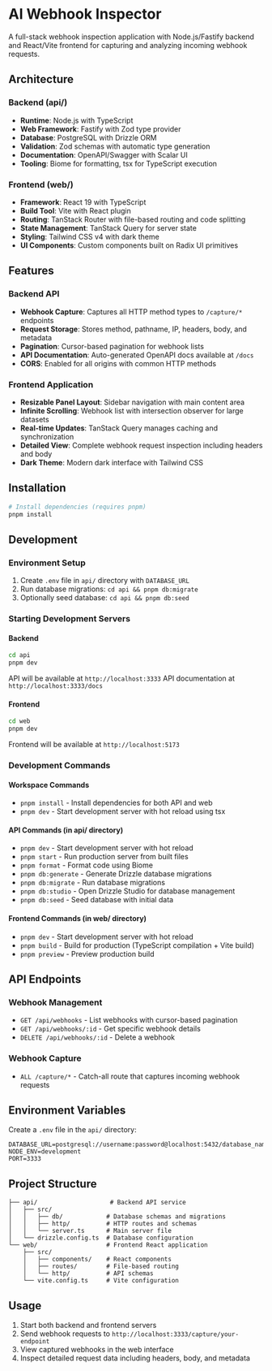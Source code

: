 # AI Webhook Inspector

A full-stack webhook inspection application with Node.js/Fastify backend and React/Vite frontend for capturing and analyzing incoming webhook requests.

## Architecture

### Backend (api/)
- **Runtime**: Node.js with TypeScript
- **Web Framework**: Fastify with Zod type provider
- **Database**: PostgreSQL with Drizzle ORM
- **Validation**: Zod schemas with automatic type generation
- **Documentation**: OpenAPI/Swagger with Scalar UI
- **Tooling**: Biome for formatting, tsx for TypeScript execution

### Frontend (web/)
- **Framework**: React 19 with TypeScript
- **Build Tool**: Vite with React plugin
- **Routing**: TanStack Router with file-based routing and code splitting
- **State Management**: TanStack Query for server state
- **Styling**: Tailwind CSS v4 with dark theme
- **UI Components**: Custom components built on Radix UI primitives

## Features

### Backend API
- **Webhook Capture**: Captures all HTTP method types to `/capture/*` endpoints
- **Request Storage**: Stores method, pathname, IP, headers, body, and metadata
- **Pagination**: Cursor-based pagination for webhook lists
- **API Documentation**: Auto-generated OpenAPI docs available at `/docs`
- **CORS**: Enabled for all origins with common HTTP methods

### Frontend Application
- **Resizable Panel Layout**: Sidebar navigation with main content area
- **Infinite Scrolling**: Webhook list with intersection observer for large datasets
- **Real-time Updates**: TanStack Query manages caching and synchronization
- **Detailed View**: Complete webhook request inspection including headers and body
- **Dark Theme**: Modern dark interface with Tailwind CSS

## Installation

```bash
# Install dependencies (requires pnpm)
pnpm install
```

## Development

### Environment Setup
1. Create `.env` file in `api/` directory with `DATABASE_URL`
2. Run database migrations: `cd api && pnpm db:migrate`
3. Optionally seed database: `cd api && pnpm db:seed`

### Starting Development Servers

#### Backend
```bash
cd api
pnpm dev
```
API will be available at `http://localhost:3333`
API documentation at `http://localhost:3333/docs`

#### Frontend
```bash
cd web
pnpm dev
```
Frontend will be available at `http://localhost:5173`

### Development Commands

#### Workspace Commands
- `pnpm install` - Install dependencies for both API and web
- `pnpm dev` - Start development server with hot reload using tsx

#### API Commands (in api/ directory)
- `pnpm dev` - Start development server with hot reload
- `pnpm start` - Run production server from built files
- `pnpm format` - Format code using Biome
- `pnpm db:generate` - Generate Drizzle database migrations
- `pnpm db:migrate` - Run database migrations
- `pnpm db:studio` - Open Drizzle Studio for database management
- `pnpm db:seed` - Seed database with initial data

#### Frontend Commands (in web/ directory)
- `pnpm dev` - Start development server with hot reload
- `pnpm build` - Build for production (TypeScript compilation + Vite build)
- `pnpm preview` - Preview production build

## API Endpoints

### Webhook Management
- `GET /api/webhooks` - List webhooks with cursor-based pagination
- `GET /api/webhooks/:id` - Get specific webhook details
- `DELETE /api/webhooks/:id` - Delete a webhook

### Webhook Capture
- `ALL /capture/*` - Catch-all route that captures incoming webhook requests

## Environment Variables

Create a `.env` file in the `api/` directory:

```env
DATABASE_URL=postgresql://username:password@localhost:5432/database_name
NODE_ENV=development
PORT=3333
```

## Project Structure

```
├── api/                    # Backend API service
│   ├── src/
│   │   ├── db/            # Database schemas and migrations
│   │   ├── http/          # HTTP routes and schemas
│   │   └── server.ts      # Main server file
│   └── drizzle.config.ts  # Database configuration
└── web/                   # Frontend React application
    ├── src/
    │   ├── components/    # React components
    │   ├── routes/        # File-based routing
    │   └── http/          # API schemas
    └── vite.config.ts     # Vite configuration
```

## Usage

1. Start both backend and frontend servers
2. Send webhook requests to `http://localhost:3333/capture/your-endpoint`
3. View captured webhooks in the web interface
4. Inspect detailed request data including headers, body, and metadata
